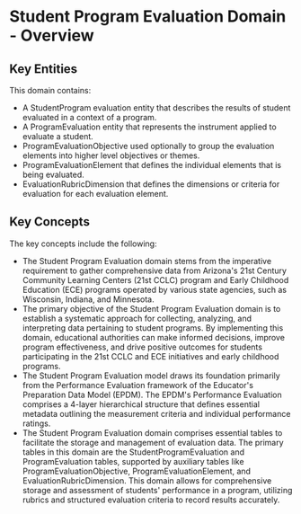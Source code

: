 # Student Program Evaluation Domain - Overview

## Key Entities

This domain contains:

* A StudentProgram evaluation entity that describes the results of student
    evaluated in a context of a program.
* A ProgramEvaluation entity that represents the instrument applied to
    evaluate a student.
* ProgramEvaluationObjective used optionally to group the evaluation elements
    into higher level objectives or themes.
* ProgramEvaluationElement that defines the individual elements that is being
    evaluated.
* EvaluationRubricDimension that defines the dimensions or criteria for
    evaluation for each evaluation element.

## Key Concepts

The key concepts include the following:

* The Student Program Evaluation domain stems from the imperative requirement
    to gather comprehensive data from Arizona's 21st Century Community Learning
    Centers (21st CCLC) program and Early Childhood Education (ECE) programs
    operated by various state agencies, such as Wisconsin, Indiana, and
    Minnesota.
* The primary objective of the Student Program Evaluation domain is to
    establish a systematic approach for collecting, analyzing, and interpreting
    data pertaining to student programs. By implementing this domain,
    educational authorities can make informed decisions, improve program
    effectiveness, and drive positive outcomes for students participating in the
    21st CCLC and ECE initiatives and early childhood programs.
* The Student Program Evaluation model draws its foundation primarily from the
    Performance Evaluation framework of the Educator's Preparation Data Model
    (EPDM). The EPDM's Performance Evaluation comprises a 4-layer hierarchical
    structure that defines essential metadata outlining the measurement criteria
    and individual performance ratings.
* The Student Program Evaluation domain comprises essential tables to
    facilitate the storage and management of evaluation data. The primary tables
    in this domain are the StudentProgramEvaluation and ProgramEvaluation
    tables, supported by auxiliary tables like ProgramEvaluationObjective,
    ProgramEvaluationElement, and EvaluationRubricDimension. This domain allows
    for comprehensive storage and assessment of students' performance in a
    program, utilizing rubrics and structured evaluation criteria to record
    results accurately.
